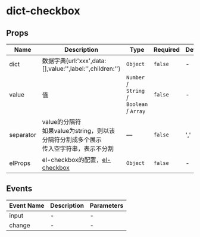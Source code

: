 # dict-checkbox

## Props

<!-- @vuese:dict-checkbox:props:start -->
|Name|Description|Type|Required|Default|
|---|---|---|---|---|
|dict|数据字典{url:'xxx',data:[],value:'',label:'',children:''}|`Object`|`false`|-|
|value|值|`Number` / `String` / `Boolean` / `Array`|`false`|-|
|separator|value的分隔符<br/>如果value为string，则以该分隔符分割成多个展示<br/>传入空字符串，表示不分割<br/>|—|`false`|','|
|elProps|el-checkbox的配置，[el-checkbox](https://element.eleme.cn/#/zh-CN/component/checkbox#checkbox-attributes)|`Object`|`false`|-|

<!-- @vuese:dict-checkbox:props:end -->


## Events

<!-- @vuese:dict-checkbox:events:start -->
|Event Name|Description|Parameters|
|---|---|---|
|input|-|-|
|change|-|-|

<!-- @vuese:dict-checkbox:events:end -->


